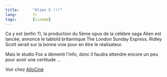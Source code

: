 ```yaml
---
title:      "Alien 5 !!!"
lang:       fr
tags:       [cinema]
---
```





Ca y est (enfin ?), la production du 5ème opus de la célèbre saga Alien est lancée, annonce le tabloïd britannique The London Sunday Express. Ridley Scott serait sur la bonne voie pour en être le réalisateur.

Mais le studio Fox a démenti l'info, donc il faudra attendre encore un peu pour avoir une certitude ...

Voir chez [AlloCiné](http://www.allocine.com/article/fichearticle_gen_carticle=510379.html)
